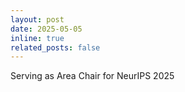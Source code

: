 ```yaml
---
layout: post
date: 2025-05-05 
inline: true
related_posts: false
---
```


Serving as Area Chair for NeurIPS 2025